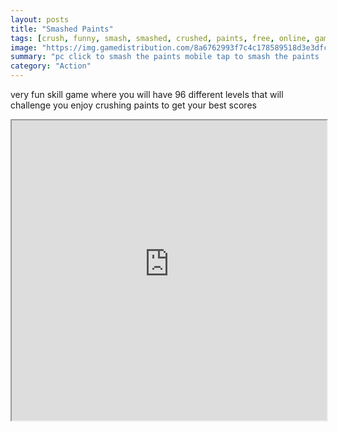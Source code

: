 ```yaml
---
layout: posts
title: "Smashed Paints"
tags: [crush, funny, smash, smashed, crushed, paints, free, online, games, oyna, game, free, games, play, play, games]
image: "https://img.gamedistribution.com/8a6762993f7c4c178589518d3e3dfc73.jpg"
summary: "pc click to smash the paints mobile tap to smash the paints  free online games oyna game free games play play games"
category: "Action"
---
```


very fun skill game where you will have 96 different levels that will challenge you enjoy crushing paints to get your best scores

<iframe width="100%" height="480px;" src="https://html5.gamedistribution.com/8a6762993f7c4c178589518d3e3dfc73/"></iframe>